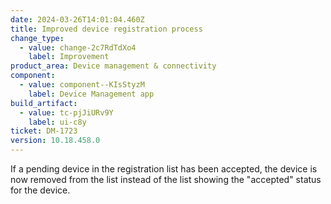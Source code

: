 ```yaml
---
date: 2024-03-26T14:01:04.460Z
title: Improved device registration process
change_type:
  - value: change-2c7RdTdXo4
    label: Improvement
product_area: Device management & connectivity
component:
  - value: component--KIsStyzM
    label: Device Management app
build_artifact:
  - value: tc-pjJiURv9Y
    label: ui-c8y
ticket: DM-1723
version: 10.18.458.0
---
```

If a pending device in the registration list has been accepted, the device is now removed from the list instead of the list showing the "accepted" status for the device.
